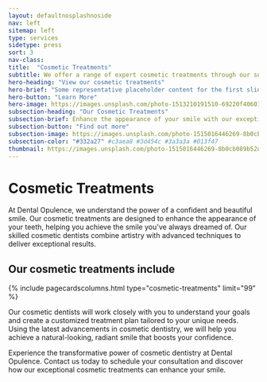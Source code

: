 ```yaml
---
layout: defaultnosplashnoside
nav: left
sitemap: left
type: services
sidetype: press
sort: 3
nav-class: 
title:  "Cosmetic Treatments"
subtitle: We offer a range of expert cosmetic treatments through our seasoned professional staff
hero-heading: "View our cosmetic treatments"
hero-brief: "Some representative placeholder content for the first slide"
hero-button: "Learn More"
hero-image: https://images.unsplash.com/photo-1513210191510-69220f40601d?ixlib=rb-4.0.3&ixid=MnwxMjA3fDB8MHxwaG90by1wYWdlfHx8fGVufDB8fHx8&auto=format&fit=crop&w=1770&q=80
subsection-heading: "Our Cosmetic Treatments"
subsection-brief: Enhance the appearance of your smile with our exceptional cosmetic dental treatments. From teeth whitening and veneers to orthodontic options and smile makeovers, our skilled cosmetic dentists will customize a treatment plan to suit your unique goals.
subsection-button: "Find out more"
subsection-image: https://images.unsplash.com/photo-1515016446269-8b0cb089b52d?ixlib=rb-4.0.3&ixid=MnwxMjA3fDB8MHxwaG90by1wYWdlfHx8fGVufDB8fHx8&auto=format&fit=crop&w=1770&q=80
subsection-color: "#332a27" #c3aea8 #3d454c #3a3a3a #013f47
thumbnail: https://images.unsplash.com/photo-1515016446269-8b0cb089b52d?ixlib=rb-4.0.3&ixid=MnwxMjA3fDB8MHxwaG90by1wYWdlfHx8fGVufDB8fHx8&auto=format&fit=crop&w=1770&q=80
---
```

# Cosmetic Treatments

At Dental Opulence, we understand the power of a confident and beautiful smile. Our cosmetic treatments are designed to enhance the appearance of your teeth, helping you achieve the smile you've always dreamed of. Our skilled cosmetic dentists combine artistry with advanced techniques to deliver exceptional results.

## Our cosmetic treatments include

{% include pagecardscolumns.html type="cosmetic-treatments" limit="99" %}

Our cosmetic dentists will work closely with you to understand your goals and create a customized treatment plan tailored to your unique needs. Using the latest advancements in cosmetic dentistry, we will help you achieve a natural-looking, radiant smile that boosts your confidence.

Experience the transformative power of cosmetic dentistry at Dental Opulence. Contact us today to schedule your consultation and discover how our exceptional cosmetic treatments can enhance your smile.
